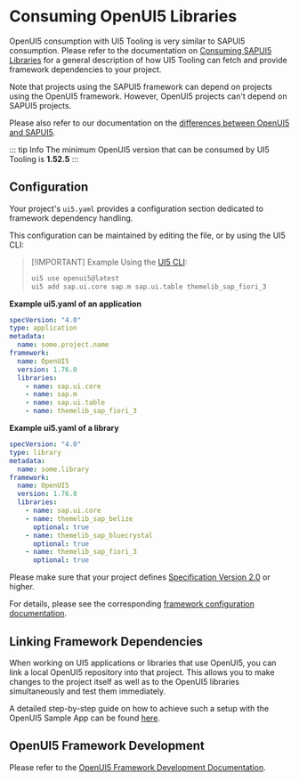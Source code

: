 # Consuming OpenUI5 Libraries

OpenUI5 consumption with UI5 Tooling is very similar to SAPUI5 consumption. Please refer to the documentation on [Consuming SAPUI5 Libraries](./SAPUI5.md) for a general description of how UI5 Tooling can fetch and provide framework dependencies to your project.

Note that projects using the SAPUI5 framework can depend on projects using the OpenUI5 framework. However, OpenUI5 projects can't depend on SAPUI5 projects.

Please also refer to our documentation on the [differences between OpenUI5 and SAPUI5](./FAQ.md#whats-the-difference-between-openui5-and-sapui5).

::: tip Info
The minimum OpenUI5 version that can be consumed by UI5 Tooling is **1.52.5**
:::

## Configuration
Your project's `ui5.yaml` provides a configuration section dedicated to framework dependency handling.

This configuration can be maintained by editing the file, or by using the UI5 CLI:

> [!IMPORTANT] Example
>Using the [UI5 CLI](./CLI.md):
>```sh
>ui5 use openui5@latest
>ui5 add sap.ui.core sap.m sap.ui.table themelib_sap_fiori_3
>```

**Example ui5.yaml of an application**
```yaml
specVersion: "4.0"
type: application
metadata:
  name: some.project.name
framework:
  name: OpenUI5
  version: 1.76.0
  libraries:
    - name: sap.ui.core
    - name: sap.m
    - name: sap.ui.table
    - name: themelib_sap_fiori_3
```

**Example ui5.yaml of a library**
```yaml
specVersion: "4.0"
type: library
metadata:
  name: some.library
framework:
  name: OpenUI5
  version: 1.76.0
  libraries:
    - name: sap.ui.core
    - name: themelib_sap_belize
      optional: true
    - name: themelib_sap_bluecrystal
      optional: true
    - name: themelib_sap_fiori_3
      optional: true
```

Please make sure that your project defines [Specification Version 2.0](./Configuration.md#specification-version-20) or higher.

For details, please see the corresponding [framework configuration documentation](./Configuration.md#framework-configuration).

## Linking Framework Dependencies
When working on UI5 applications or libraries that use OpenUI5, you can link a local OpenUI5 repository into that project. This allows you to make changes to the project itself as well as to the OpenUI5 libraries simultaneously and test them immediately.

A detailed step-by-step guide on how to achieve such a setup with the OpenUI5 Sample App can be found [here](https://github.com/SAP/openui5-sample-app#working-with-local-dependencies).

## OpenUI5 Framework Development
Please refer to the [OpenUI5 Framework Development Documentation](https://github.com/SAP/openui5/blob/-/docs/developing.md#developing-ui5).
